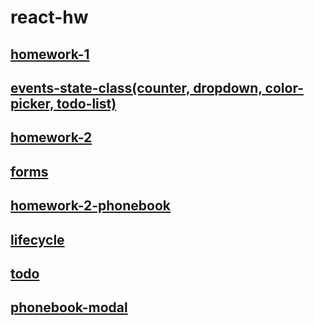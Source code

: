 # react-hw

## [homework-1](hw-1)

## [events-state-class(counter, dropdown, color-picker, todo-list)](events-state-class)

## [homework-2](hw-2)

## [forms](forms)

## [homework-2-phonebook](hw-2-phonebook)

## [lifecycle](lifecycle)

## [todo](todo)

## [phonebook-modal](phonebook-modal)
